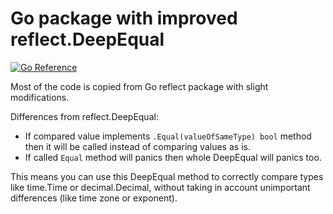 # Go package with improved reflect.DeepEqual

[![Go Reference](https://pkg.go.dev/badge/github.com/powerman/deepequal.svg)](https://pkg.go.dev/github.com/powerman/deepequal)

Most of the code is copied from Go reflect package with slight
modifications.

Differences from reflect.DeepEqual:

- If compared value implements `.Equal(valueOfSameType) bool` method then
  it will be called instead of comparing values as is.
- If called `Equal` method will panics then whole DeepEqual will panics too.

This means you can use this DeepEqual method to correctly compare types
like time.Time or decimal.Decimal, without taking in account unimportant
differences (like time zone or exponent).
